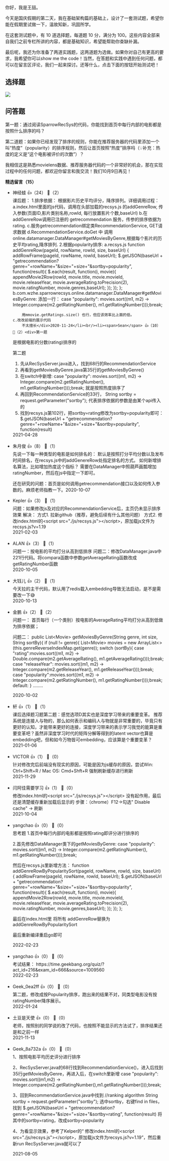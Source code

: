 你好，我是王喆。

今天是国庆假期的第二天，我在基础架构篇的基础上，设计了一套测试题，希望你能在假期里试做一下，温故知新，巩固所学。

在这套测试题中，有 10 道选择题，每道题 10 分，满分为 100。这些内容全部来自我们之前专栏所讲的内容，都是基础知识，希望能帮助你查缺补漏。

最后呢，我还为你准备了两道实践题，这两道题为选做。如果你对自己有更高的要求，我希望你可以show me the code！当然，在答题和实践中遇到任何问题，都可以在留言区评论，我们一起来探讨。还等什么，点击下面的按钮开始测试吧！

## 选择题

[![](https://static001.geekbang.org/resource/image/28/a4/28d1be62669b4f3cc01c36466bf811a4.png?wh=1142%2A201)](http://time.geekbang.org/quiz/intro?act_id=216&exam_id=666)

## 问答题

第一题：通过阅读SparrowRecSys的代码，你能找到首页中每行内部的电影都是按照什么排序的吗？

第二道题：如果你已经发现了排序的规则，你能在推荐服务器的代码里添加一个叫“热度”（popularity）的排序规则，然后让首页按照“热度”排序吗（💡补充：热度的定义是“这个电影被评价的次数”）？

我相信这是熟悉movielens数据、推荐服务器代码的一个非常好的机会，那在实现过程中的任何问题，都欢迎你留言和我交流！我们10月9日再见！
<div><strong>精选留言（15）</strong></div><ul>
<li><span>神经蛙</span> 👍（24） 💬（2）<div>课后题：
1.排序依据：
	根据影片历史平均评分，降序排列。详细调用过程：
	a.index.html里面的js代码，调用在头部加载的recsys.js 的addGenreRow, 传入参数(页面ID,影片类别名称,rowId, 每行放置影片个数,baseUrl)
	b.在addGenreRow调用已注册的 getrecommendation 服务，传参的排序依据为rating.
	c.服务getrecommendation绑定类RecommendationService, GET请求数据
	d.RecommendationService.doGet 中 调用 online.datamanager.DataManager#getMoviesByGenre,根据每个影片的历史平均rating,降序排列.
2.根据popularity排序:
	a.recsys.js
		function addGenreRow(pageId, rowName, rowId, size, baseUrl) {
		    addRowFrame(pageId, rowName, rowId, baseUrl);
		    $.getJSON(baseUrl + &quot;getrecommendation?genre=&quot;+rowName+&quot;&amp;size=&quot;+size+&quot;&amp;sortby=popularity&quot;, function(result){
		        $.each(result, function(i, movie){
		          appendMovie2Row(rowId, movie.title, movie.movieId, movie.releaseYear, movie.averageRating.toPrecision(2), movie.ratingNumber, movie.genres,baseUrl);
		        });
		    });
		};
	b.com.wzhe.sparrowrecsys.online.datamanager.DataManager#getMoviesByGenre:
		添加一行：
		case &quot;popularity&quot;: movies.sort((m1, m2) -&gt; Integer.compare(m2.getRatingNumber(), m1.getRatingNumber()));break;

		用mmovie.getRatings.size() 也行，但应该效率比上面的低。
	c.改改前端的展示代码
		不太擅长</div>2020-11-24</li><br/><li><span>Sean</span> 👍（10） 💬（2）<div>第一题
是根据电影的分数(rating)排序的

第二题
1. 先从RecSysServer.java进入，找到68行的RecommendationService
2. 再看到getMoviesByGenre.java第35行的getMoviesByGenre()
3. 在switch中新增: case &quot;popularity&quot;: movies.sort((m1, m2) -&gt; Integer.compare(m2.getRatingNumber(), m1.getRatingNumber()));break; 就是按照热度排序了
4. 再回到RecommendationService的33行， String sortby = request.getParameter(&quot;sortby&quot;); 代表排序依据的参数是由某个api传入的
5. 找到recsys.js第102行，把sortby=rating修改为sortby=popularity即可：$.getJSON(baseUrl + &quot;getrecommendation?genre=&quot;+rowName+&quot;&amp;size=&quot;+size+&quot;&amp;sortby=popularity&quot;, function(result)</div>2021-04-28</li><br/><li><span>朱月俊</span> 👍（8） 💬（1）<div>先说一下每一种类型的电影是如何排名的：
默认是按照打分平均分数以及发布时间排名，在recsys.js中的addGenereRow处指定排名的方式。
如何新增排名算法，比如增加热度这个指标？
需要在DataManager中照葫芦画瓢增加ratingNumber，然后在js中指定一下即可。

还在研究的问题：首页是如何调用getrecommendation接口以及如何传入参数的。麻烦老师指教一下。</div>2020-10-07</li><br/><li><span>Kepler</span> 👍（3） 💬（1）<div>问题：如果修改js及对应的RecommendationService后，主页仍未显示排序效果
解决：
方式1. 拉新github（推荐，避免后续有什么其他问题）
方式2. 修改index.html的&lt;script src=&quot;.&#47;js&#47;recsys.js&quot;&gt;&lt;&#47;script&gt;，原加载js文件为recsys.js?v=1.19</div>2021-02-03</li><br/><li><span>ALAN</span> 👍（3） 💬（1）<div>问题一：按电影的平均打分从高到低排序
问题二：修改DataManager.java中221行代码。将compara函数中参数getAverageRating函数改成getRatingNumber函数</div>2020-10-05</li><br/><li><span>大钰儿</span> 👍（2） 💬（1）<div>今天拉的主干代码，默认用了redis载入embedding导致无法启动，是不是需要改一下😅</div>2020-10-13</li><br/><li><span>金鹏</span> 👍（2） 💬（2）<div>问题一：
首页每行（一个类别）按电影的AverageRating平均打分从高到低做为排序依据；

问题二：
public List&lt;Movie&gt; getMoviesByGenre(String genre, int size, String sortBy){
        if (null != genre){
            List&lt;Movie&gt; movies = new ArrayList&lt;&gt;(this.genreReverseIndexMap.get(genre));
            switch (sortBy){
                case &quot;rating&quot;:movies.sort((m1, m2) -&gt; Double.compare(m2.getAverageRating(), m1.getAverageRating()));break;
                case &quot;releaseYear&quot;: movies.sort((m1, m2) -&gt; Integer.compare(m2.getReleaseYear(), m1.getReleaseYear()));break;
                case &quot;popularity&quot;:movies.sort((m1, m2) -&gt; Integer.compare(m2.getRatingNumber(), m1.getRatingNumber()));break;
                default:
            }
........</div>2020-10-02</li><br/><li><span>轩</span> 👍（1） 💬（1）<div>课后选择题习题第二题：感觉选项D其实也是深度学习带来的重要变革。
推荐系统是连接人与物的，那么如何表示和编码人与物就是非常重要的，毕竟只有更好的认知，才能带来更好的连接，深度学习带来的表示学习我觉的能算是重要变革吧？虽然非深度学习时代的矩阵分解等得到的latent vector也算是embedding吧，但和如今万物皆可embedding，应该算是个重要变革？</div>2021-01-06</li><br/><li><span>VICTOR</span> 👍（1） 💬（0）<div>针对修改完后前端没有现实的原因，可能是因为js缓存的原因，尝试Win: Ctrl+Shift+R &#47; Mac OS: Cmd+Shft+R 强制刷新缓存进行刷新</div>2021-11-29</li><br/><li><span>闫阿佳需要学习</span> 👍（1） 💬（0）<div>修改index.html的&lt;script src=&quot;.&#47;js&#47;recsys.js&quot;&gt;&lt;&#47;script&gt; 没有起作用，最后还是清楚缓存重新加载后显示的
步骤：（chrome）F12-&gt;勾选&quot; Disable cache&quot; -&gt; 刷新</div>2021-10-04</li><br/><li><span>yangchao</span> 👍（0） 💬（0）<div>思考题
1.首页中每行内部的电影都是按照rating即评分进行排序的

2.首先修改DataManager类下的getMoviesByGenre:
case &quot;popularity&quot;: movies.sort((m1, m2) -&gt; Integer.compare(m2.getRatingNumber(), m1.getRatingNumber()));break;

然后在recsys.js里新增方法：
function addGenreRowByPopularitySort(pageId, rowName, rowId, size, baseUrl) {
     addRowFrame(pageId, rowName, rowId, baseUrl);
     $.getJSON(baseUrl + &quot;getrecommendation?genre=&quot;+rowName+&quot;&amp;size=&quot;+size+&quot;&amp;sortby=popularity&quot;, function(result){
         $.each(result, function(i, movie){
             appendMovie2Row(rowId, movie.title, movie.movieId, movie.releaseYear, movie.averageRating.toPrecision(2), movie.ratingNumber, movie.genres,baseUrl);
         });
     });
 };

最后在index.html里 将所有 addGenreRow替换为addGenreRowByPopularitySort

最后重新编译重启go即可
</div>2022-02-23</li><br/><li><span>yangchao</span> 👍（0） 💬（0）<div>考试结果：
https:&#47;&#47;time.geekbang.org&#47;quiz&#47;?act_id=216&amp;exam_id=666&amp;source=1009560</div>2022-02-23</li><br/><li><span>Geek_0ea2ff</span> 👍（0） 💬（0）<div>第二题，修改成按Popularity排序，跑出来的结果不对，同类型电影没有按ratingNumber降序展示。</div>2022-01-24</li><br/><li><span>土豆是天使</span> 👍（0） 💬（0）<div>老师，按照别的同学说的改了代码，也按照不能显示的方法试了，排序结果还是和之前一样</div>2021-11-13</li><br/><li><span>Geek_8a732a</span> 👍（0） 💬（0）<div>1、按照电影平均历史评分进行排序

2、RecSysServer.java的68行找到RecommendationService()，进入后找到35行getMoviesByGenre，再进入后，在switch里新增 case &quot;popularity&quot;: movies.sort((m1,m2) -&gt; Integer.compare(m2.getRatingNumber(),m1.getRatingNumber()));break;

3、回到RecommendationService.java中找到 
&#47;&#47;ranking algorithm
String sortby = request.getParameter(&quot;sortby&quot;);
选中sortby，右键find in files，
找到
$.getJSON(baseUrl + &quot;getrecommendation?genre=&quot;+rowName+&quot;&amp;size=&quot;+size+&quot;&amp;sortby=rating&quot;, function(result)
将其中的sortby=rating，改成sortby=popularity

4、为看显示效果，参考了Kelper的“ 修改index.html的&lt;script src=&quot;.&#47;js&#47;recsys.js&quot;&gt;&lt;&#47;script&gt;，原加载js文件为recsys.js?v=1.19”，然后重新run RecSysServer.java就可以了</div>2021-08-05</li><br/>
</ul>